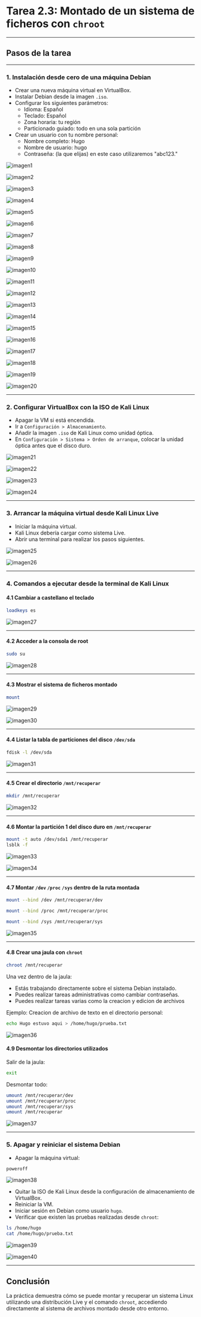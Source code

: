 
# Tarea 2.3: Montado de un sistema de ficheros con `chroot`

---

## Pasos de la tarea

---

### 1. Instalación desde cero de una máquina Debian

- Crear una nueva máquina virtual en VirtualBox.
- Instalar Debian desde la imagen `.iso`.
- Configurar los siguientes parámetros:
  - Idioma: Español
  - Teclado: Español
  - Zona horaria: tu región
  - Particionado guiado: todo en una sola partición
- Crear un usuario con tu nombre personal:
  - Nombre completo: Hugo
  - Nombre de usuario: hugo
  - Contraseña: (la que elijas) en este caso utilizaremos "abc123."

![imagen1](./Imagenes/1creacionmaquina.png)

![imagen2](./Imagenes/2creacionmaquina.png)

![imagen3](./Imagenes/3creacionmaquina.png)

![imagen4](./Imagenes/4creacionmaquina.png)

![imagen5](./Imagenes/5instalaciondebian.png)

![imagen6](./Imagenes/6instalacion.png)

![imagen7](./Imagenes/7instalacion.png)

![imagen8](./Imagenes/8instalacion.png)

![imagen9](./Imagenes/9instalacion.png)

![imagen10](./Imagenes/10instalacion.png)

![imagen11](./Imagenes/11instalacion.png)

![imagen12](./Imagenes/12instalacion.png)

![imagen13](./Imagenes/13instalacion.png)

![imagen14](./Imagenes/14instalacion.png)

![imagen15](./Imagenes/15instalacion.png)

![imagen16](./Imagenes/16instalacion.png)

![imagen17](./Imagenes/17instalacion.png)

![imagen18](./Imagenes/18instalacion.png)

![imagen19](./Imagenes/19instalacion.png)

![imagen20](./Imagenes/20InstalacionCompletada.png)

---

### 2. Configurar VirtualBox con la ISO de Kali Linux

- Apagar la VM si está encendida.
- Ir a `Configuración > Almacenamiento`.
- Añadir la imagen `.iso` de Kali Linux como unidad óptica.
- En `Configuración > Sistema > Orden de arranque`, colocar la unidad óptica antes que el disco duro.

![imagen21](./Imagenes/21DiscoKali.png)

![imagen22](./Imagenes/22discoKali.png)

![imagen23](./Imagenes/23discoKali.png)

![imagen24](./Imagenes/24discoKali.png)

---

### 3. Arrancar la máquina virtual desde Kali Linux Live

- Iniciar la máquina virtual.
- Kali Linux debería cargar como sistema Live.
- Abrir una terminal para realizar los pasos siguientes.

![imagen25](./Imagenes/25Kali.png)

![imagen26](./Imagenes/26Kali.png)

---

### 4. Comandos a ejecutar desde la terminal de Kali Linux

#### 4.1 Cambiar a castellano el teclado

```bash
loadkeys es
```
![imagen27](./Imagenes/27CambioTeclado.png)

---

#### 4.2 Acceder a la consola de root

```bash
sudo su
```
![imagen28](./Imagenes/28Root.png)

---

#### 4.3 Mostrar el sistema de ficheros montado

```bash
mount
```
![imagen29](./Imagenes/29Mount.png)

![imagen30](./Imagenes/30Mount.png)

---

#### 4.4 Listar la tabla de particiones del disco `/dev/sda`

```bash
fdisk -l /dev/sda
```

![imagen31](./Imagenes/31sda.png)

---

#### 4.5 Crear el directorio `/mnt/recuperar`

```bash
mkdir /mnt/recuperar
```
![imagen32](./Imagenes/32recuperar.png)

---

#### 4.6 Montar la partición 1 del disco duro en `/mnt/recuperar`

```bash
mount -t auto /dev/sda1 /mnt/recuperar
lsblk -f
```
![imagen33](./Imagenes/33mount.png)

![imagen34](./Imagenes/34Comprobacionmontaje.png)

---

#### 4.7 Montar `/dev` `/proc` `/sys` dentro de la ruta montada

```bash
mount --bind /dev /mnt/recuperar/dev
```
```bash
mount --bind /proc /mnt/recuperar/proc
```
```bash
mount --bind /sys /mnt/recuperar/sys
```
![imagen35](./Imagenes/35MontajeDPS.png)

---

#### 4.8 Crear una jaula con `chroot`

```bash
chroot /mnt/recuperar
```
Una vez dentro de la jaula:
- Estás trabajando directamente sobre el sistema Debian instalado.
- Puedes realizar tareas administrativas como cambiar contraseñas.
- Puedes realizar tareas varias como la creacion y edicion de archivos

Ejemplo: Creacion de archivo de texto en el directorio personal:

```bash
echo Hugo estuvo aqui > /home/hugo/prueba.txt
```
![imagen36](./Imagenes/36Chroot.png)

#### 4.9 Desmontar los directorios utilizados

Salir de la jaula:

```bash
exit
```
Desmontar todo:

```bash
umount /mnt/recuperar/dev
umount /mnt/recuperar/proc
umount /mnt/recuperar/sys
umount /mnt/recuperar
```
![imagen37](./Imagenes/36umount.png)

---

### 5. Apagar y reiniciar el sistema Debian

- Apagar la máquina virtual:

```bash
poweroff
```
![imagen38](./Imagenes/37apagar.png)

- Quitar la ISO de Kali Linux desde la configuración de almacenamiento de VirtualBox.
- Reiniciar la VM.
- Iniciar sesión en Debian como usuario `hugo`.
- Verificar que existen las pruebas realizadas desde `chroot`:

```bash
ls /home/hugo
cat /home/hugo/prueba.txt
```
![imagen39](./Imagenes/38debian.png)

![imagen40](./Imagenes/39Comprobacionexistencia.png)

---

##  Conclusión

La práctica demuestra cómo se puede montar y recuperar un sistema Linux utilizando una distribución Live y el comando `chroot`, accediendo directamente al sistema de archivos montado desde otro entorno.
